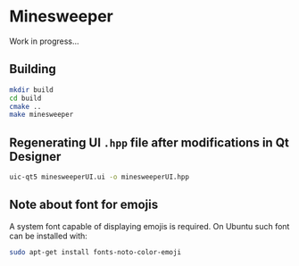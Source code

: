 # Minesweeper
Work in progress...

## Building
```sh
mkdir build
cd build
cmake ..
make minesweeper
```

## Regenerating UI `.hpp` file after modifications in Qt Designer
```sh
uic-qt5 minesweeperUI.ui -o minesweeperUI.hpp
```

## Note about font for emojis
A system font capable of displaying emojis is required. On Ubuntu such font can be installed with:

```sh
sudo apt-get install fonts-noto-color-emoji
```
